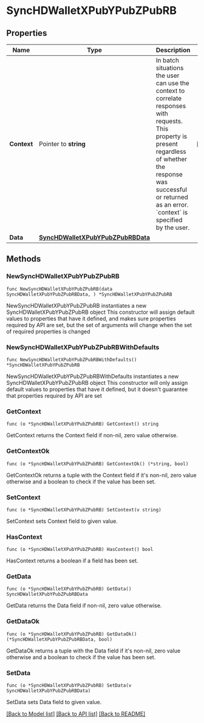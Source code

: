 # SyncHDWalletXPubYPubZPubRB

## Properties

Name | Type | Description | Notes
------------ | ------------- | ------------- | -------------
**Context** | Pointer to **string** | In batch situations the user can use the context to correlate responses with requests. This property is present regardless of whether the response was successful or returned as an error. &#x60;context&#x60; is specified by the user. | [optional] 
**Data** | [**SyncHDWalletXPubYPubZPubRBData**](SyncHDWalletXPubYPubZPubRBData.md) |  | 

## Methods

### NewSyncHDWalletXPubYPubZPubRB

`func NewSyncHDWalletXPubYPubZPubRB(data SyncHDWalletXPubYPubZPubRBData, ) *SyncHDWalletXPubYPubZPubRB`

NewSyncHDWalletXPubYPubZPubRB instantiates a new SyncHDWalletXPubYPubZPubRB object
This constructor will assign default values to properties that have it defined,
and makes sure properties required by API are set, but the set of arguments
will change when the set of required properties is changed

### NewSyncHDWalletXPubYPubZPubRBWithDefaults

`func NewSyncHDWalletXPubYPubZPubRBWithDefaults() *SyncHDWalletXPubYPubZPubRB`

NewSyncHDWalletXPubYPubZPubRBWithDefaults instantiates a new SyncHDWalletXPubYPubZPubRB object
This constructor will only assign default values to properties that have it defined,
but it doesn't guarantee that properties required by API are set

### GetContext

`func (o *SyncHDWalletXPubYPubZPubRB) GetContext() string`

GetContext returns the Context field if non-nil, zero value otherwise.

### GetContextOk

`func (o *SyncHDWalletXPubYPubZPubRB) GetContextOk() (*string, bool)`

GetContextOk returns a tuple with the Context field if it's non-nil, zero value otherwise
and a boolean to check if the value has been set.

### SetContext

`func (o *SyncHDWalletXPubYPubZPubRB) SetContext(v string)`

SetContext sets Context field to given value.

### HasContext

`func (o *SyncHDWalletXPubYPubZPubRB) HasContext() bool`

HasContext returns a boolean if a field has been set.

### GetData

`func (o *SyncHDWalletXPubYPubZPubRB) GetData() SyncHDWalletXPubYPubZPubRBData`

GetData returns the Data field if non-nil, zero value otherwise.

### GetDataOk

`func (o *SyncHDWalletXPubYPubZPubRB) GetDataOk() (*SyncHDWalletXPubYPubZPubRBData, bool)`

GetDataOk returns a tuple with the Data field if it's non-nil, zero value otherwise
and a boolean to check if the value has been set.

### SetData

`func (o *SyncHDWalletXPubYPubZPubRB) SetData(v SyncHDWalletXPubYPubZPubRBData)`

SetData sets Data field to given value.



[[Back to Model list]](../README.md#documentation-for-models) [[Back to API list]](../README.md#documentation-for-api-endpoints) [[Back to README]](../README.md)


